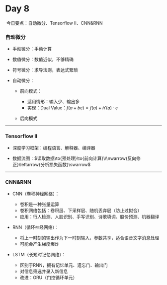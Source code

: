 # Day 8

​		今日要点：自动微分、Tensorflow  Ⅱ、CNN&RNN

### 自动微分

* 手动微分：手动计算

* 数值微分：数值近似，不够精确

* 符号微分：求导法则，表达式繁琐

* 自动微分：

  * 前向模式：
    * 适用情形：输入少、输出多
    * 实现：Dual Value：$f(a+b\varepsilon)=f(a)+h'(a)\cdot{\varepsilon}$

  * 后向模式



****

### Tensorflow Ⅱ

* 深度学习框架：编程语言、解释器、编译器

* 数据流图：$读取数据\to{预处理}\to{前向计算}\\\nwarrow{反向修正}\leftarrow{分析损失函数}\swarrow$



****

### CNN&RNN

* CNN（卷积神经网络）：
  * 卷积是一种张量运算
  * 卷积网络包括：卷积层、下采样层、随机丢弃层（防止过拟合）
  * 应用：行人检测、人脸识别、手写识别、诗歌填词、股价预测、机器翻译

* RNN（循环神经网络）：
  * 将上一时刻的输出作为下一时刻输入，参数共享，适合语音文字消息处理
  * 可能会产生梯度爆炸

* LSTM（长短时记忆网络）：
  * 区别于RNN，拥有记忆单元、遗忘门、输出门
  * 对信息筛选并录入新信息
  * 改进：GRU（门控循环单元）
